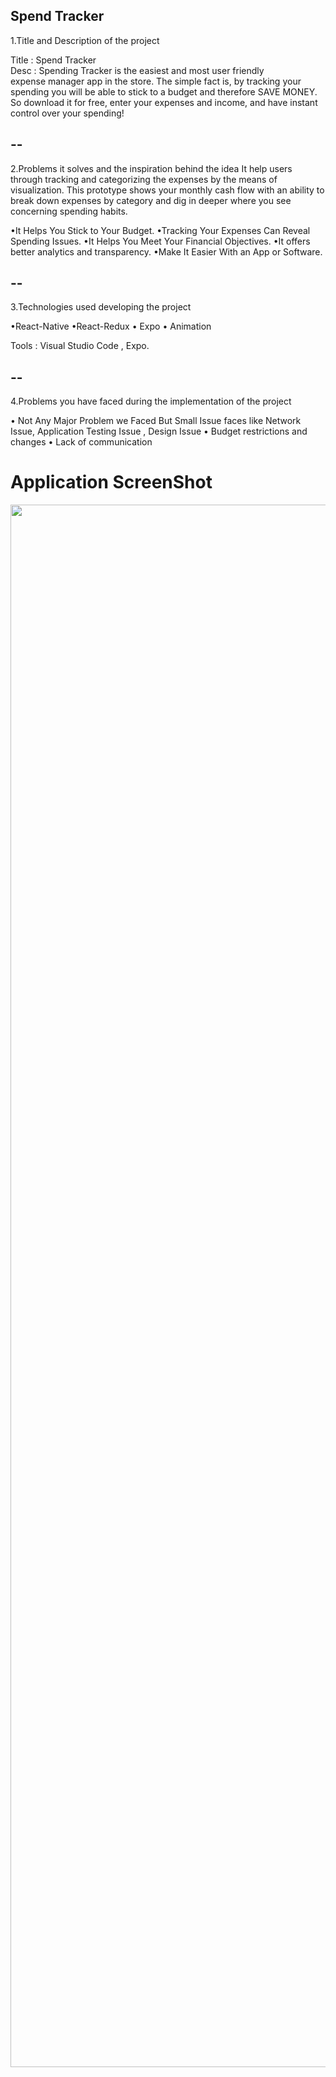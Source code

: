 ## Spend Tracker

1.Title and Description of the project

Title : Spend Tracker	
Desc : Spending Tracker is the easiest and most user friendly             
expense manager app in the store. The simple fact is, by tracking your spending you will be able to stick to a budget and therefore SAVE MONEY. So download it for free, enter your expenses and income, and have instant control over your spending!

## -- ##

2.Problems it solves and the inspiration behind the idea
It help users through tracking and categorizing the expenses by the means of visualization. This prototype shows your monthly cash flow with an ability to break down expenses by category and dig in deeper where you see concerning spending habits.

•It Helps You Stick to Your Budget.
•Tracking Your Expenses Can Reveal Spending Issues.
•It Helps You Meet Your Financial Objectives.
•It offers better analytics and transparency.
•Make It Easier With an App or Software.

## -- ##

3.Technologies used developing the project

•React-Native
•React-Redux
• Expo
• Animation

Tools : Visual Studio Code , Expo.

## -- ##

4.Problems you have faced during the  implementation of the project

•	Not Any Major Problem we Faced But Small Issue faces like Network Issue, Application Testing Issue , Design Issue 
•	Budget restrictions and changes
•	Lack of communication


# Application ScreenShot

<img src="https://github.com/akshay0077/Expense-Tracker-App/blob/Deployment/Spend-Tracker.png" height="2500px">
